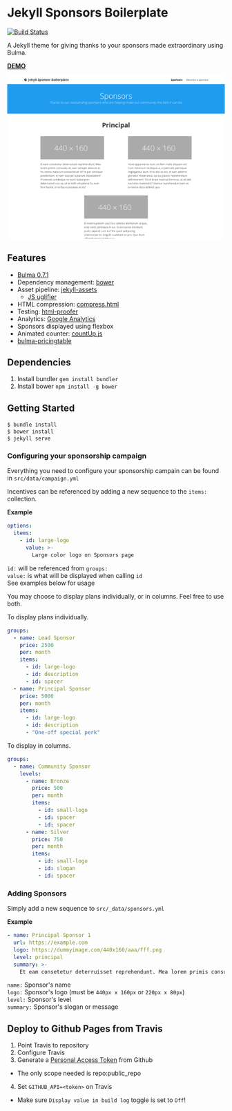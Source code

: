 # Jekyll Sponsors Boilerplate

[![Build Status](https://travis-ci.org/burden/jekyll-sponsors-boilerplate.svg?branch=master)](https://travis-ci.org/burden/jekyll-sponsors-boilerplate)

A Jekyll theme for giving thanks to your sponsors made extraordinary using Bulma.

**[DEMO](https://jekyll-sponsors-boilerplate.burden.cc)**

![jekyll-sponsors-boilerplate](https://raw.githubusercontent.com/burden/jekyll-sponsors-boilerplate/master/screenshot.png)

## Features
- [Bulma 0.7.1](https://github.com/jgthms/bulma/tree/0.7.1)
- Dependency management: [bower](https://bower.io)
- Asset pipeline: [jekyll-assets](https://rubygems.org/gems/jekyll-assets)
  - [JS uglifier](https://rubygems.org/gems/uglifier/versions/3.2.0)
- HTML compression: [compress.html](http://jch.penibelst.de/)
- Testing: [html-proofer](https://github.com/gjtorikian/html-proofer)
- Analytics: [Google Analytics](https://www.google.com/analytics/)
- Sponsors displayed using flexbox
- Animated counter: [countUp.js](https://github.com/inorganik/CountUp.js)
- [bulma-pricingtable](https://github.com/Wikiki/bulma-pricingtable)

## Dependencies

1. Install bundler `gem install bundler`
2. Install bower `npm install -g bower`

## Getting Started

```
$ bundle install
$ bower install
$ jekyll serve
```

### Configuring your sponsorship campaign
Everything you need to configure your sponsorship campain can be found in `src/data/campaign.yml`

Incentives can be referenced by adding a new sequence to the `items:` collection.

**Example**
```yaml
options:
  items:
    - id: large-logo
      value: >-
        Large color logo on Sponsors page
```
`id:` will be referenced from `groups:`  
`value:` is what will be displayed when calling `id`  
See examples below for usage

You may choose to display plans individually, or in columns. Feel free to use both.

To display plans individually.
```yaml
groups:
  - name: Lead Sponsor
    price: 2500
    per: month
    items:
      - id: large-logo
      - id: description
      - id: spacer
  - name: Principal Sponsor
    price: 5000
    per: month
    items:
      - id: large-logo
      - id: description
      - "One-off special perk"
```
To display in columns.
```yaml
groups:
  - name: Community Sponsor
    levels:
      - name: Bronze
        price: 500
        per: month
        items:
          - id: small-logo
          - id: spacer
          - id: spacer
      - name: Silver
        price: 750
        per: month
        items:
          - id: small-logo
          - id: slogan
          - id: spacer
```

### Adding Sponsors
Simply add a new sequence to `src/_data/sponsors.yml`

**Example**
```yaml
- name: Principal Sponsor 1
  url: https://example.com
  logo: https://dummyimage.com/440x160/aaa/fff.png
  level: principal
  summary: >-
    Et eam consetetur deterruisset reprehendunt. Mea lorem primis consulatu et, eam semper alterum ei, his omnis malorum consectetuer id? In per similique posidonium, ei nam suscipit luptatum disputationi! Prodesset cotidieque ne eum! Gubergren deterruisset usu ea, sit et tollit voluptaria! Eu eum ferri facete, erroribus consulatu at vis?
```
`name:` Sponsor's name  
`logo:` Sponsor's logo (must be `440px x 160px` or `220px x 80px`)  
`level:` Sponsor's level  
`summary:`  Sponsor's slogan or message

## Deploy to Github Pages from Travis
1. Point Travis to repository
2. Configure Travis
3. Generate a [Personal Access Token](https://github.com/settings/tokens) from Github
  - The only scope needed is repo:public_repo
4. Set `GITHUB_API=<token>` on Travis
  - Make sure `Display value in build log` toggle is set to `Off`!
